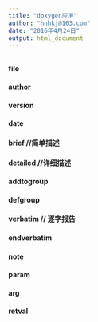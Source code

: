 ```yaml
---
title: "doxygen应用"
author: "hnhkj@163.com"
date: "2016年4月24日"
output: html_document
---
```



## 

#### file

#### author

#### version

#### date

#### brief //简单描述

#### detailed //详细描述

#### addtogroup

#### defgroup

#### verbatim  // 逐字报告

#### endverbatim

#### note

#### param

#### arg

#### retval

